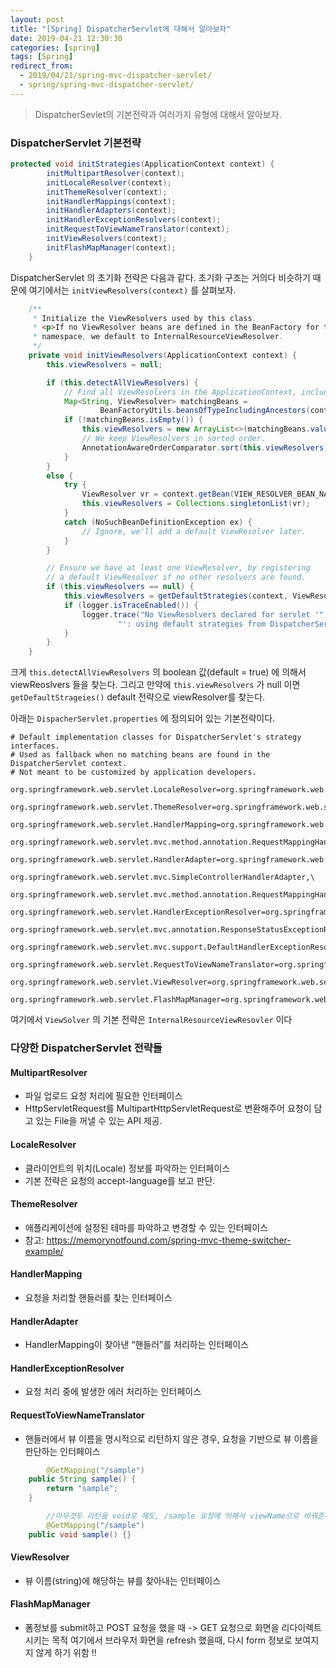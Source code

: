 ```yaml
---
layout: post
title: "[Spring] DispatcherServlet에 대해서 알아보자"
date: 2019-04-21 12:30:30
categories: [spring]
tags: [Spring]
redirect_from:
  - 2019/04/21/spring-mvc-dispatcher-servlet/
  - spring/spring-mvc-dispatcher-servlet/
---
```


> DispatcherSevlet의 기본전략과 여러가지 유형에 대해서 알아보자.

### DispatcherServlet 기본전략

```java
protected void initStrategies(ApplicationContext context) {
		initMultipartResolver(context);
		initLocaleResolver(context);
		initThemeResolver(context);
		initHandlerMappings(context);
		initHandlerAdapters(context);
		initHandlerExceptionResolvers(context);
		initRequestToViewNameTranslator(context);
		initViewResolvers(context);
		initFlashMapManager(context);
	}
```

DispatcherServlet 의 초기화 전략은 다음과 같다. 초기화 구조는 거의다 비슷하기 때문에 여기에서는 `initViewResolvers(context)` 를 살펴보자.

```java
	/**
	 * Initialize the ViewResolvers used by this class.
	 * <p>If no ViewResolver beans are defined in the BeanFactory for this
	 * namespace, we default to InternalResourceViewResolver.
	 */
	private void initViewResolvers(ApplicationContext context) {
		this.viewResolvers = null;

		if (this.detectAllViewResolvers) {
			// Find all ViewResolvers in the ApplicationContext, including ancestor contexts.
			Map<String, ViewResolver> matchingBeans =
					BeanFactoryUtils.beansOfTypeIncludingAncestors(context, ViewResolver.class, true, false);
			if (!matchingBeans.isEmpty()) {
				this.viewResolvers = new ArrayList<>(matchingBeans.values());
				// We keep ViewResolvers in sorted order.
				AnnotationAwareOrderComparator.sort(this.viewResolvers);
			}
		}
		else {
			try {
				ViewResolver vr = context.getBean(VIEW_RESOLVER_BEAN_NAME, ViewResolver.class);
				this.viewResolvers = Collections.singletonList(vr);
			}
			catch (NoSuchBeanDefinitionException ex) {
				// Ignore, we'll add a default ViewResolver later.
			}
		}

		// Ensure we have at least one ViewResolver, by registering
		// a default ViewResolver if no other resolvers are found.
		if (this.viewResolvers == null) {
			this.viewResolvers = getDefaultStrategies(context, ViewResolver.class);
			if (logger.isTraceEnabled()) {
				logger.trace("No ViewResolvers declared for servlet '" + getServletName() +
						"': using default strategies from DispatcherServlet.properties");
			}
		}
	}
```

크게 `this.detectAllViewResolvers` 의 boolean 값(default = true) 에 의해서 viewReoslvers 들을 찾는다. 그리고 만약에 `this.viewResolvers` 가 null 이면 `getDefaultStrageies()` default 전략으로 viewResolver를 찾는다.

아래는 `DispacherServlet.properties` 에 정의되어 있는 기본전략이다.

```properties
# Default implementation classes for DispatcherServlet's strategy interfaces.
# Used as fallback when no matching beans are found in the DispatcherServlet context.
# Not meant to be customized by application developers.

org.springframework.web.servlet.LocaleResolver=org.springframework.web.servlet.i18n.AcceptHeaderLocaleResolver

org.springframework.web.servlet.ThemeResolver=org.springframework.web.servlet.theme.FixedThemeResolver

org.springframework.web.servlet.HandlerMapping=org.springframework.web.servlet.handler.BeanNameUrlHandlerMapping,\
	org.springframework.web.servlet.mvc.method.annotation.RequestMappingHandlerMapping

org.springframework.web.servlet.HandlerAdapter=org.springframework.web.servlet.mvc.HttpRequestHandlerAdapter,\
	org.springframework.web.servlet.mvc.SimpleControllerHandlerAdapter,\
	org.springframework.web.servlet.mvc.method.annotation.RequestMappingHandlerAdapter

org.springframework.web.servlet.HandlerExceptionResolver=org.springframework.web.servlet.mvc.method.annotation.ExceptionHandlerExceptionResolver,\
	org.springframework.web.servlet.mvc.annotation.ResponseStatusExceptionResolver,\
	org.springframework.web.servlet.mvc.support.DefaultHandlerExceptionResolver

org.springframework.web.servlet.RequestToViewNameTranslator=org.springframework.web.servlet.view.DefaultRequestToViewNameTranslator

org.springframework.web.servlet.ViewResolver=org.springframework.web.servlet.view.InternalResourceViewResolver

org.springframework.web.servlet.FlashMapManager=org.springframework.web.servlet.support.SessionFlashMapManager
```

여기에서 `ViewSolver` 의 기본 전략은 `InternalResourceViewResovler` 이다

### 다양한 DispatcherServlet 전략들

#### MultipartResolver

- 파일 업로드 요청 처리에 필요한 인터페이스
- HttpServletRequest를 MultipartHttpServletRequest로 변환해주어 요청이 담고 있는 File을 꺼낼 수 있는 API 제공.

#### LocaleResolver

- 클라이언트의 위치(Locale) 정보를 파악하는 인터페이스
- 기본 전략은 요청의 accept-language를 보고 판단.

#### ThemeResolver

- 애플리케이션에 설정된 테마를 파악하고 변경할 수 있는 인터페이스
- 참고: <https://memorynotfound.com/spring-mvc-theme-switcher-example/>

#### HandlerMapping

- 요청을 처리할 핸들러를 찾는 인터페이스

#### HandlerAdapter

- HandlerMapping이 찾아낸 “핸들러”를 처리하는 인터페이스

#### HandlerExceptionResolver

- 요청 처리 중에 발생한 에러 처리하는 인터페이스

#### RequestToViewNameTranslator

- 핸들러에서 뷰 이름을 명시적으로 리턴하지 않은 경우, 요청을 기반으로 뷰 이름을 판단하는 인터페이스

```java
		@GetMapping("/sample")
    public String sample() {
        return "sample";
    }

		//아무것도 리턴을 void로 해도, /sample 요청에 의해서 viewName으로 바꿔준다.
		@GetMapping("/sample")
    public void sample() {}

```

#### ViewResolver

- 뷰 이름(string)에 해당하는 뷰를 찾아내는 인터페이스

#### FlashMapManager

- 폼정보를 submit하고 POST 요청을 했을 때 -> GET 요청으로 화면을 리다이렉트 시키는 목적
  여기에서 브라우저 화면을 refresh 했을때, 다시 form 정보로 보여지지 않게 하기 위함 !!
